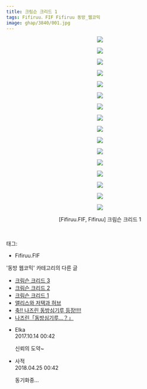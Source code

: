 ```yaml
---
title: 크림슨 크리드 1
tags: Fifiruu．FIF Fifiruu 동방_웹코믹
image: ghap/3840/001.jpg
---
```

<div class="article">
<p style="text-align: center; clear: none; float: none;"><img src="{{ site.nasurl }}/ghap/3840/001.jpg"/></p>
<p style="text-align: center; clear: none; float: none;"><img src="{{ site.nasurl }}/ghap/3840/002.jpg"/></p>
<p style="text-align: center; clear: none; float: none;"><img src="{{ site.nasurl }}/ghap/3840/003.jpg"/></p>
<p style="text-align: center; clear: none; float: none;"><img src="{{ site.nasurl }}/ghap/3840/004.jpg"/></p>
<p style="text-align: center; clear: none; float: none;"><img src="{{ site.nasurl }}/ghap/3840/005.jpg"/></p>
<p style="text-align: center; clear: none; float: none;"><img src="{{ site.nasurl }}/ghap/3840/006.jpg"/></p>
<p style="text-align: center; clear: none; float: none;"><img src="{{ site.nasurl }}/ghap/3840/007.jpg"/></p>
<p style="text-align: center; clear: none; float: none;"><img src="{{ site.nasurl }}/ghap/3840/008.jpg"/></p>
<p style="text-align: center; clear: none; float: none;"><img src="{{ site.nasurl }}/ghap/3840/009.jpg"/></p>
<p style="text-align: center; clear: none; float: none;"><img src="{{ site.nasurl }}/ghap/3840/010.jpg"/></p>
<p style="text-align: center; clear: none; float: none;"><img src="{{ site.nasurl }}/ghap/3840/011.jpg"/></p>
<p style="text-align: center; clear: none; float: none;"><img src="{{ site.nasurl }}/ghap/3840/012.jpg"/></p>
<p style="text-align: center; clear: none; float: none;"><img src="{{ site.nasurl }}/ghap/3840/013.jpg"/></p>
<p style="text-align: center; clear: none; float: none;"><img src="{{ site.nasurl }}/ghap/3840/014.jpg"/></p>
<p style="text-align: center; clear: none; float: none;"><img src="{{ site.nasurl }}/ghap/3840/015.jpg"/></p>
<p style="text-align: center; clear: none; float: none;"><img src="{{ site.nasurl }}/ghap/3840/016.jpg"/></p>
<p style="text-align: center; clear: none; float: none;">[Fifiruu.FIF, Fifiruu] 크림슨 크리드 1</p>
<p><br/></p>
</div><div class="tagTrail">
<p>태그: </p>
<ul>
<li>Fifiruu.FIF</li>
</ul>
</div><div class="another">
<p>'동방 웹코믹' 카테고리의 다른 글</p>
<ul>
<li><a href="/2017-10-06-ghap_3842">크림슨 크리드 3</a></li>
<li><a href="/2017-10-06-ghap_3841">크림슨 크리드 2</a></li>
<li><a href="/2017-10-06-ghap_3840">크림슨 크리드 1</a></li>
<li><a href="/2017-10-06-ghap_3832">앨리스와 저택과 허브</a></li>
<li><a href="/2017-10-06-ghap_3831">축!! 나즈린 동방심기루 등장!!!!</a></li>
<li><a href="/2017-10-06-ghap_3830">나즈린「동방심기루…？」</a></li>
</ul>
</div><div class="cb_module cb_fluid">
<div class="cb_wrt cb_profile">
<div class="comment">
<ul>
<li class="cb_thumb_off" id="comment15104705">
<div class="cb_comment_area">
<div class="cb_info_area">
<div class="cb_section">
<span class="cb_nick_name">Elka</span>
</div>
<div class="cb_section">
<span class="cb_date">2017.10.14 00:42 </span>
</div>
</div>
<div class="cb_dsc_comment">
<p class="cb_dsc">
											신뢰의 도약~
										</p>
</div>
</div></li>
<li class="cb_thumb_off" id="comment15244698">
<div class="cb_comment_area">
<div class="cb_info_area">
<div class="cb_section">
<span class="cb_nick_name">사적</span>
</div>
<div class="cb_section">
<span class="cb_date">2018.04.25 00:42 </span>
</div>
</div>
<div class="cb_dsc_comment">
<p class="cb_dsc">
											동기화중...
										</p>
</div>
</div></li>
</ul>
</div>
</div><!-- commentList close -->
</div>